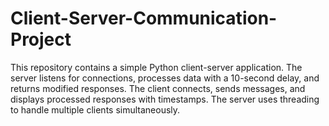 # Client-Server-Communication-Project
This repository contains a simple Python client-server application. The server listens for connections, processes data with a 10-second delay, and returns modified responses. The client connects, sends messages, and displays processed responses with timestamps. The server uses threading to handle multiple clients simultaneously.
